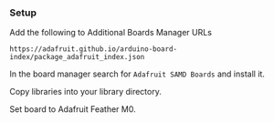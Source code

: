  
### Setup
Add the following to Additional Boards Manager URLs
```
https://adafruit.github.io/arduino-board-index/package_adafruit_index.json
```

In the board manager search for `Adafruit SAMD Boards` and install it.

Copy libraries into your library directory.

Set board to Adafruit Feather M0.
